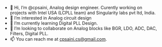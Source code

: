 - 👋 Hi, I’m @cpsaini, Analog design engineer. Curently working on projects with Intel USA (LCPLL team) and Singularity labs pvt ltd, India.
- 👀 I’m interested in Analog circuit design
- 🌱 I’m currently learning Digital PLL Design.
- 💞️ I’m looking to collaborate on Analog blocks like BGR, LDO, ADC, DAC, Filters, Digital PLL.
- 📫 You can reach me at cpsaini.cs@gmail.com.

<!---
cpsaini/cpsaini is a ✨ special ✨ repository because its `README.md` (this file) appears on your GitHub profile.
You can click the Preview link to take a look at your changes.
--->
